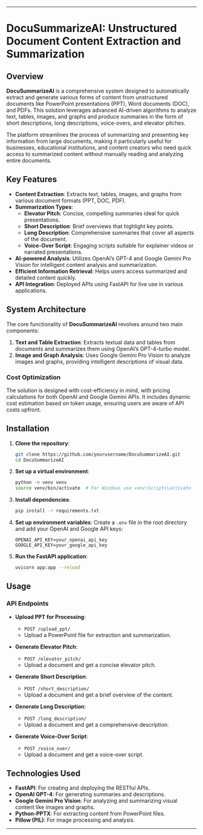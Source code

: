 

---

# **DocuSummarizeAI: Unstructured Document Content Extraction and Summarization**

## Overview
**DocuSummarizeAI** is a comprehensive system designed to automatically extract and generate various forms of content from unstructured documents like PowerPoint presentations (PPT), Word documents (DOC), and PDFs. This solution leverages advanced AI-driven algorithms to analyze text, tables, images, and graphs and produce summaries in the form of short descriptions, long descriptions, voice-overs, and elevator pitches.

The platform streamlines the process of summarizing and presenting key information from large documents, making it particularly useful for businesses, educational institutions, and content creators who need quick access to summarized content without manually reading and analyzing entire documents.

## Key Features
- **Content Extraction**: Extracts text, tables, images, and graphs from various document formats (PPT, DOC, PDF).
- **Summarization Types**:
  - **Elevator Pitch**: Concise, compelling summaries ideal for quick presentations.
  - **Short Description**: Brief overviews that highlight key points.
  - **Long Description**: Comprehensive summaries that cover all aspects of the document.
  - **Voice-Over Script**: Engaging scripts suitable for explainer videos or narrated presentations.
- **AI-powered Analysis**: Utilizes OpenAI’s GPT-4 and Google Gemini Pro Vision for intelligent content analysis and summarization.
- **Efficient Information Retrieval**: Helps users access summarized and detailed content quickly.
- **API Integration**: Deployed APIs using FastAPI for live use in various applications.

## System Architecture
The core functionality of **DocuSummarizeAI** revolves around two main components:
1. **Text and Table Extraction**: Extracts textual data and tables from documents and summarizes them using OpenAI’s GPT-4-turbo model.
2. **Image and Graph Analysis**: Uses Google Gemini Pro Vision to analyze images and graphs, providing intelligent descriptions of visual data.

### Cost Optimization
The solution is designed with cost-efficiency in mind, with pricing calculations for both OpenAI and Google Gemini APIs. It includes dynamic cost estimation based on token usage, ensuring users are aware of API costs upfront.

## Installation

1. **Clone the repository**:
   ```bash
   git clone https://github.com/yourusername/DocuSummarizeAI.git
   cd DocuSummarizeAI
   ```

2. **Set up a virtual environment**:
   ```bash
   python -m venv venv
   source venv/bin/activate  # For Windows use venv\Scripts\activate
   ```

3. **Install dependencies**:
   ```bash
   pip install -r requirements.txt
   ```

4. **Set up environment variables**:
   Create a `.env` file in the root directory and add your OpenAI and Google API keys:
   ```
   OPENAI_API_KEY=your_openai_api_key
   GOOGLE_API_KEY=your_google_api_key
   ```

5. **Run the FastAPI application**:
   ```bash
   uvicorn app:app --reload
   ```

## Usage

### API Endpoints
- **Upload PPT for Processing**:
  - `POST /upload_ppt/`
  - Upload a PowerPoint file for extraction and summarization.

- **Generate Elevator Pitch**:
  - `POST /elevator_pitch/`
  - Upload a document and get a concise elevator pitch.

- **Generate Short Description**:
  - `POST /short_description/`
  - Upload a document and get a brief overview of the content.

- **Generate Long Description**:
  - `POST /long_description/`
  - Upload a document and get a comprehensive description.

- **Generate Voice-Over Script**:
  - `POST /voice_over/`
  - Upload a document and get a voice-over script.

## Technologies Used
- **FastAPI**: For creating and deploying the RESTful APIs.
- **OpenAI GPT-4**: For generating summaries and descriptions.
- **Google Gemini Pro Vision**: For analyzing and summarizing visual content like images and graphs.
- **Python-PPTX**: For extracting content from PowerPoint files.
- **Pillow (PIL)**: For image processing and analysis.

---
